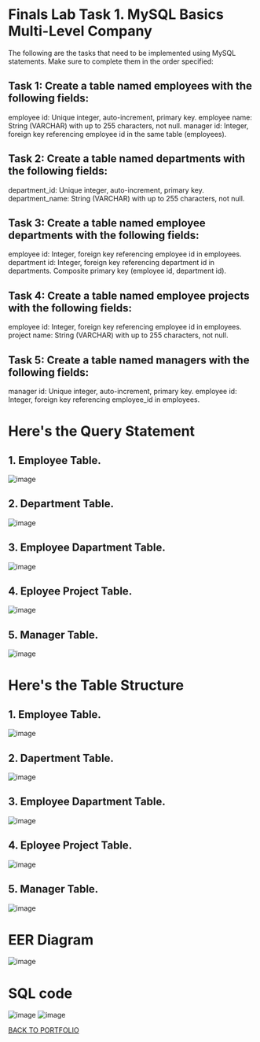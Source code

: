 # Finals Lab Task 1. MySQL Basics Multi-Level Company
The following are the tasks that need to be implemented using MySQL statements. Make sure to complete them in the order specified:


## Task 1: Create a table named employees with the following fields:
employee id: Unique integer, auto-increment, primary key.
employee name: String (VARCHAR) with up to 255 characters, not null.
manager id: Integer, foreign key referencing employee id in the same table (employees).

## Task 2: Create a table named departments with the following fields:
department_id: Unique integer, auto-increment, primary key.
department_name: String (VARCHAR) with up to 255 characters, not null.

## Task 3: Create a table named employee departments with the following fields:
employee id: Integer, foreign key referencing employee id in employees.
department id: Integer, foreign key referencing department id in departments.
Composite primary key (employee id, department id).

## Task 4: Create a table named employee projects with the following fields:
employee id: Integer, foreign key referencing employee id in employees.
project name: String (VARCHAR) with up to 255 characters, not null.

## Task 5: Create a table named managers with the following fields:
manager id: Unique integer, auto-increment, primary key.
employee id: Integer, foreign key referencing employee_id in employees.



# Here's the Query Statement 

## 1. Employee Table.
![image](https://github.com/user-attachments/assets/0e91cb83-c7ab-415a-ba31-bd2a358e9609)


## 2. Department Table.
![image](https://github.com/user-attachments/assets/ea67a3dd-87a9-4edf-bd66-8e09b5cb9904)


## 3. Employee Dapartment Table.
![image](https://github.com/user-attachments/assets/0a6bcd94-d559-4855-93f2-d10c32c2b279)

## 4. Eployee Project Table. 
![image](https://github.com/user-attachments/assets/bb34e46f-4af1-4dff-b798-2eac74b98ec2)


## 5. Manager Table. 
![image](https://github.com/user-attachments/assets/508271f4-050b-4e92-938f-711a0558e0f8)



# Here's the Table Structure 

## 1. Employee Table.
![image](https://github.com/user-attachments/assets/222fdb7e-8609-4564-823f-37f4ba5605cf)


## 2. Dapertment Table.
![image](https://github.com/user-attachments/assets/29cf7978-ecb2-4d2d-8123-4ee03b449715)


## 3. Employee Dapartment Table.
![image](https://github.com/user-attachments/assets/44a606d5-c1aa-4a18-a6a7-8d7f809c591d)


## 4. Eployee Project Table. 
![image](https://github.com/user-attachments/assets/add18411-d935-496a-a30a-a71cdb639bf3)


## 5. Manager Table. 
![image](https://github.com/user-attachments/assets/d2f8b798-debb-4d60-9b46-29d95176337f)


# EER Diagram 
![image](https://github.com/user-attachments/assets/7cb889e9-5320-4416-a9b5-d8938f022e7d)


# SQL code
![image](https://github.com/user-attachments/assets/4676af8b-49d7-45aa-8c7e-c4ba8d6d0d1f)
![image](https://github.com/user-attachments/assets/8418d152-26dd-451f-8d28-8cfeada8115e)



[BACK TO PORTFOLIO](https://zomue.github.io/)
